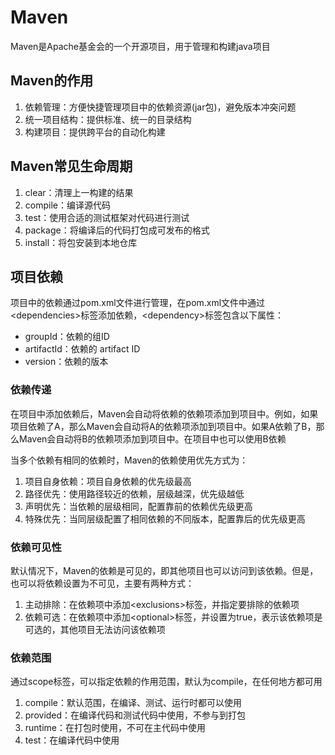 # Maven

Maven是Apache基金会的一个开源项目，用于管理和构建java项目

## Maven的作用

1. 依赖管理：方便快捷管理项目中的依赖资源(jar包)，避免版本冲突问题
2. 统一项目结构：提供标准、统一的目录结构
3. 构建项目：提供跨平台的自动化构建

## Maven常见生命周期

1. clear：清理上一构建的结果
2. compile：编译源代码
3. test：使用合适的测试框架对代码进行测试
4. package：将编译后的代码打包成可发布的格式
5. install：将包安装到本地仓库

## 项目依赖

项目中的依赖通过pom.xml文件进行管理，在pom.xml文件中通过\<dependencies\>标签添加依赖，\<dependency\>标签包含以下属性：

- groupId：依赖的组ID
- artifactId：依赖的 artifact ID
- version：依赖的版本

### 依赖传递

在项目中添加依赖后，Maven会自动将依赖的依赖项添加到项目中。例如，如果项目依赖了A，那么Maven会自动将A的依赖项添加到项目中。如果A依赖了B，那么Maven会自动将B的依赖项添加到项目中。在项目中也可以使用B依赖

当多个依赖有相同的依赖时，Maven的依赖使用优先方式为：

1. 项目自身依赖：项目自身依赖的优先级最高
2. 路径优先：使用路径较近的依赖，层级越深，优先级越低
3. 声明优先：当依赖的层级相同，配置靠前的依赖优先级更高
4. 特殊优先：当同层级配置了相同依赖的不同版本，配置靠后的优先级更高

### 依赖可见性

默认情况下，Maven的依赖是可见的，即其他项目也可以访问到该依赖。但是，也可以将依赖设置为不可见，主要有两种方式：

1. 主动排除：在依赖项中添加\<exclusions\>标签，并指定要排除的依赖项
2. 依赖可选：在依赖项中添加\<optional\>标签，并设置为true，表示该依赖项是可选的，其他项目无法访问该依赖项

### 依赖范围

通过scope标签，可以指定依赖的作用范围，默认为compile，在任何地方都可用

1. compile：默认范围，在编译、测试、运行时都可以使用
2. provided：在编译代码和测试代码中使用，不参与到打包
3. runtime：在打包时使用，不可在主代码中使用
4. test：在编译代码中使用

